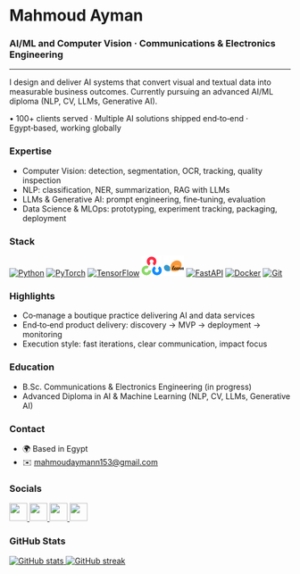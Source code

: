 # Mahmoud Ayman
### AI/ML and Computer Vision · Communications & Electronics Engineering
-------------------------------------------------

I design and deliver AI systems that convert visual and textual data into measurable business outcomes. Currently pursuing an advanced AI/ML diploma (NLP, CV, LLMs, Generative AI).

• 100+ clients served · Multiple AI solutions shipped end‑to‑end · Egypt‑based, working globally

### Expertise
- Computer Vision: detection, segmentation, OCR, tracking, quality inspection
- NLP: classification, NER, summarization, RAG with LLMs
- LLMs & Generative AI: prompt engineering, fine‑tuning, evaluation
- Data Science & MLOps: prototyping, experiment tracking, packaging, deployment

### Stack
<p align="left">
  <a href="https://www.python.org/" target="_blank" rel="noreferrer"><img src="https://raw.githubusercontent.com/danielcranney/readme-generator/main/public/icons/skills/python-colored.svg" width="36" height="36" alt="Python" /></a>
  <a href="https://pytorch.org/" target="_blank" rel="noreferrer"><img src="https://raw.githubusercontent.com/danielcranney/readme-generator/main/public/icons/skills/pytorch-colored.svg" width="36" height="36" alt="PyTorch" /></a>
  <a href="https://www.tensorflow.org/" target="_blank" rel="noreferrer"><img src="https://raw.githubusercontent.com/danielcranney/readme-generator/main/public/icons/skills/tensorflow-colored.svg" width="36" height="36" alt="TensorFlow" /></a>
  <a href="https://opencv.org/" target="_blank" rel="noreferrer"><img src="https://raw.githubusercontent.com/devicons/devicon/master/icons/opencv/opencv-original.svg" width="36" height="36" alt="OpenCV" /></a>
  <a href="https://scikit-learn.org/" target="_blank" rel="noreferrer"><img src="https://raw.githubusercontent.com/devicons/devicon/master/icons/scikitlearn/scikitlearn-original.svg" width="36" height="36" alt="scikit-learn" /></a>
  <a href="https://fastapi.tiangolo.com/" target="_blank" rel="noreferrer"><img src="https://raw.githubusercontent.com/danielcranney/readme-generator/main/public/icons/skills/fastapi-colored.svg" width="36" height="36" alt="FastAPI" /></a>
  <a href="https://www.docker.com/" target="_blank" rel="noreferrer"><img src="https://raw.githubusercontent.com/danielcranney/readme-generator/main/public/icons/skills/docker-colored.svg" width="36" height="36" alt="Docker" /></a>
  <a href="https://git-scm.com/" target="_blank" rel="noreferrer"><img src="https://raw.githubusercontent.com/danielcranney/readme-generator/main/public/icons/skills/git-colored.svg" width="36" height="36" alt="Git" /></a>
</p>

### Highlights
- Co‑manage a boutique practice delivering AI and data services
- End‑to‑end product delivery: discovery → MVP → deployment → monitoring
- Execution style: fast iterations, clear communication, impact focus

### Education
- B.Sc. Communications & Electronics Engineering (in progress)
- Advanced Diploma in AI & Machine Learning (NLP, CV, LLMs, Generative AI)

### Contact
- 🌍 Based in Egypt
- ✉️ [mahmoudaymann153@gmail.com](mailto:mahmoudaymann153@gmail.com)

### Socials
<p align="left">
  <a href="https://www.github.com/mahmoud-aymann" target="_blank" rel="noreferrer">
    <img src="https://raw.githubusercontent.com/danielcranney/readme-generator/main/public/icons/socials/github.svg" width="32" height="32" />
  </a>
  <a href="https://mahmoudayman.hashnode.dev" target="_blank" rel="noreferrer">
    <img src="https://raw.githubusercontent.com/danielcranney/readme-generator/main/public/icons/socials/hashnode.svg" width="32" height="32" />
  </a>
  <a href="https://www.linkedin.com/in/mahmoud-aymann/" target="_blank" rel="noreferrer">
    <img src="https://raw.githubusercontent.com/danielcranney/readme-generator/main/public/icons/socials/linkedin.svg" width="32" height="32" />
  </a>
  <a href="http://www.medium.com/@mahmoudayman1" target="_blank" rel="noreferrer">
    <img src="https://raw.githubusercontent.com/danielcranney/readme-generator/main/public/icons/socials/medium.svg" width="32" height="32" />
  </a>
</p>

### GitHub Stats
<a href="http://www.github.com/mahmoud-aymann">
  <img src="https://github-readme-stats.vercel.app/api?username=mahmoud-aymann&show_icons=true&title_color=0891b2&text_color=ffffff&icon_color=0891b2&bg_color=1c1917&hide_border=true" alt="GitHub stats" />
</a>

<a href="http://www.github.com/mahmoud-aymann">
  <img src="https://streak-stats.demolab.com?user=mahmoud-aymann&stroke=ffffff&background=1c1917&ring=0891b2&fire=0891b2&currStreakNum=ffffff&currStreakLabel=0891b2&sideNums=ffffff&sideLabels=ffffff&dates=ffffff&hide_border=true" alt="GitHub streak" />
</a>

